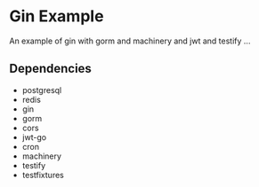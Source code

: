 # Gin Example

An example of gin with gorm and machinery and jwt and testify ...


## Dependencies

* postgresql
* redis
* gin
* gorm
* cors
* jwt-go
* cron
* machinery
* testify
* testfixtures